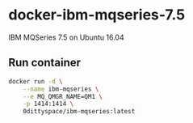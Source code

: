 # docker-ibm-mqseries-7.5
IBM MQSeries 7.5 on Ubuntu 16.04

## Run container
```bash
docker run -d \
    --name ibm-mqseries \
    --e MQ_QMGR_NAME=QM1 \
    -p 1414:1414 \
    0dittyspace/ibm-mqseries:latest
```
